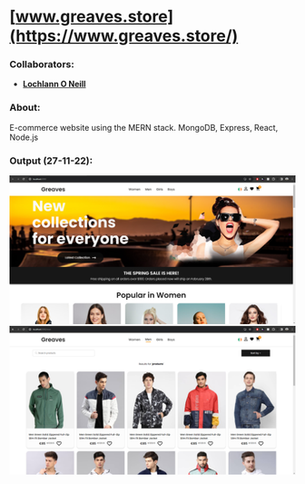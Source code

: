 <!--https://github.com/darsaveli/Readme-Markdown-Syntax-->

# [www.greaves.store](https://www.greaves.store/)
### Collaborators:
* **[Lochlann O Neill](https://github.com/lochlannoneill)**

### About:
E-commerce website using the MERN stack.
MongoDB, Express, React, Node.js

### Output (27-11-22):
![26-02-2024_1](https://github.com/lochlannoneill/greaves/blob/main/screenshots/26-02-2024_1.png?raw=true)  
![26-02-2024_2](https://github.com/lochlannoneill/greaves/blob/main/screenshots/26-02-2024_2.png?raw=true)  

